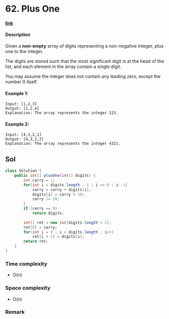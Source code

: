 # 62. Plus One

#### [link](https://leetcode.com/problems/plus-one/description/) 

#### Description
Given a **non-empty** array of digits representing a non-negative integer, plus one to the integer.

The digits are stored such that the most significant digit is at the head of the list, and each element in the array contain a single digit.

You may assume the integer does not contain any leading zero, except the number 0 itself.

#### Example 1:
```
Input: [1,2,3]
Output: [1,2,4]
Explanation: The array represents the integer 123.
```
#### Example 2:
```
Input: [4,3,2,1]
Output: [4,3,2,2]
Explanation: The array represents the integer 4321.
```

## Sol
```java
class Solution {
    public int[] plusOne(int[] digits) {
        int carry = 1;
        for(int i = digits.length - 1 ; i >= 0 ; i--){
            carry = carry + digits[i];
            digits[i] = carry % 10;
            carry /= 10;
        }
        if (carry == 0)
            return digits;
        
        int[] ret = new int[digits.length + 1];
        ret[0] = carry;
        for(int i = 0 ; i < digits.length ; i++)
            ret[i + 1] = digits[i];
        return ret;
    }
}
```

### Time complexity
* O(n)
### Space complexity
* O(n)
### Remark